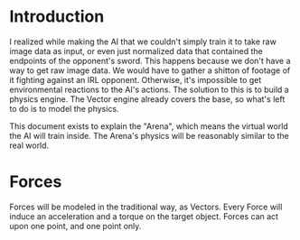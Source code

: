 # Introduction
I realized while making the AI that we couldn't simply train it to take
raw image data as input, or even just normalized data that contained the endpoints
of the opponent's sword. This happens because we don't have a way to get raw image data.
We would have to gather a shitton of footage of it fighting against an IRL opponent. Otherwise,
it's impossible to get environmental reactions to the AI's actions. The solution
to this is to build a physics engine. The Vector engine already covers the base,
so what's left to do is to model the physics.

This document exists to explain the "Arena", which means the virtual world the AI
will train inside. The Arena's physics will be reasonably similar to the real world.


# Forces
Forces will be modeled in the traditional way, as Vectors. Every Force will induce an
acceleration and a torque on the target object. Forces can act upon one point, and one point
only. 


